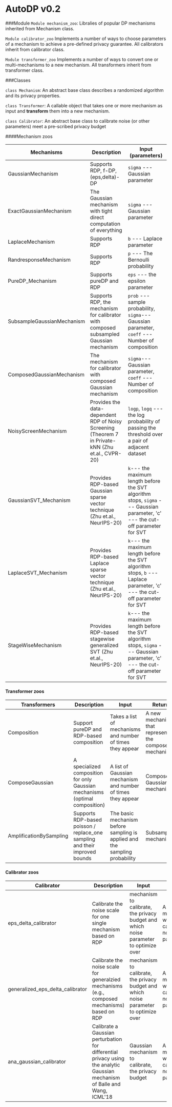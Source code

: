 # AutoDP v0.2

###Module
`Module mechanism_zoo`: Libralies of popular DP mechanisms inherited from Mechanism class.

`Module calibrator_zoo` Implements a number of ways to choose parameters of a mechanism to achieve a pre-defined privacy guarantee. All calibrators inherit from calibrator class.

`Module transformer_zoo` Implements a number of ways to convert one or multi-mechanisms to a new mechanism. All transformers inherit from transformer class.

###Classes

`class Mechanism`: An abstract base class  describes a randomized algorithm and its privacy properties.

`class Transformer`: A callable object that takes one or more mechanism as input and
    **transform** them into a new mechanism.
    
 `class Calibrator`: An abstract base class to calibrate noise (or other parameters) meet a pre-scribed privacy budget
 

####Mechanism zoos



|Mechanisms| Description | Input (parameters)|
| --- | ----------- |-----|
|GaussianMechanism|Supports RDP, f-DP, (eps,delta)-DP|`sigma` --- Gaussian parameter |
|ExactGaussianMechanism|The Gaussian mechanism with tight direct computation of everything| `sigma` --- Gaussian parameter|
|LaplaceMechanism |Supports RDP| `b` --- Laplace parameter|
|RandresponseMechanism|Supports RDP| `p` --- The Bernoulli probability|
|PureDP_Mechanism|Supports pureDP and RDP| `eps` --- the epsilon parameter|
|SubsampleGaussianMechanism|Supports RDP, the mechanism for calibrator with composed subsampled Gaussian mechanism|`prob` --- sample probability, `sigma`--- Gaussian parameter, `coeff` --- Number of composition|
|ComposedGaussianMechanism|The mechanism for calibrator with composed Gaussian mechanism |`sigma`--- Gaussian parameter, `coeff` --- Number of composition|
|NoisyScreenMechanism|Provides the data-dependent RDP of Noisy Screening (Theorem 7 in Private-kNN (Zhu et.al., CVPR-20)|`logp`, `logq` --- the log probability of passing the threshold over a pair of adjacent dataset |
|GaussianSVT_Mechanism|Provides RDP-based Gaussian sparse vector technique (Zhu et.al., NeurIPS-20)|`k`--- the maximum length before the SVT algorithm stops, `sigma` --- Gaussian parameter, 'c' --- the cut-off parameter for SVT |
|LaplaceSVT_Mechanism|Provides RDP-based Laplace sparse vector technique (Zhu et.al., NeurIPS-20)|`k`--- the maximum length before the SVT algorithm stops, `b` --- Laplace parameter, 'c' --- the cut-off parameter for SVT |
|StageWiseMechanism|Provides RDP-based stagewise generalized SVT (Zhu et.al., NeurIPS-20)|`k`--- the maximum length before the SVT algorithm stops, `sigma` --- Gaussian parameter, 'c' --- the cut-off parameter for SVT |
#### Transformer zoos
|Transformers|Description|Input|Return|
| --- | ----------- |-----|----|
|Composition|Support pureDP and RDP-based composition |Takes a list of mechanisms and number of times they appear|A new mechanism that represents the composed mechanism|
|ComposeGaussian|A specialized composition for only Gaussian mechanisms (optimal composition)|A list of Gaussian mechanism and number of times they appear|Composed Gaussian mechanism |
|AmplificationBySampling|Supports RDP-based poisson / replace_one sampling and their improved bounds|The basic mechanism before sampling is applied and the sampling probability|Subsampled mechanism|

#### Calibrator zoos
|Calibrator|Description|Input|Output|
| --- | ----------- |-----|----|
|eps_delta_calibrator|Calibrate the noise scale for one single mechanism based on RDP |mechanism to calibrate, the privacy budget and which noise parameter to optimize over|A new mechanism with the calibrated noise parameter|
|generalized_eps_delta_calibrator|Calibrate the noise scale for generalzied mechanisms (e.g., composed mechanisms) based on RDP|mechanism to calibrate, the privacy budget and which noise parameter to optimize over|A new mechanism with the calibrated noise parameter|
|ana_gaussian_calibrator| Calibrate a Gaussian perturbation for differential privacy using the analytic Gaussian mechanism of Balle and Wang, ICML'18|Gaussian mechanism to calibrate, the privacy budget|A new mechanism with the calibrated noise parameter|